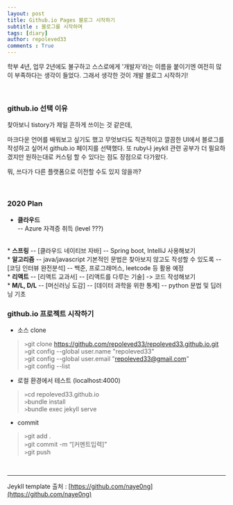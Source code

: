 ```yaml
---
layout: post
title: Github.io Pages 블로그 시작하기
subtitle : 블로그를 시작하며
tags: [diary]
author: repoleved33
comments : True
---
```


학부 4년, 업무 2년에도 불구하고 스스로에게 '개발자'라는 이름을 붙이기엔 여전히 많이 부족하다는 생각이 들었다.
그래서 생각한 것이 개발 블로그 시작하기!

<br>

### github.io 선택 이유
찾아보니 tistory가 제일 흔하게 쓰이는 것 같은데,   

마크다운 언어를 배워보고 싶기도 했고 무엇보다도 직관적이고 깔끔한 UI에서 블로그를 작성하고 싶어서 github.io 페이지를 선택했다. 또 ruby나 jeykll 관련 공부가 더 필요하겠지만 원하는대로 커스텀 할 수 있다는 점도 장점으로 다가왔다.   

뭐, 쓰다가 다른 플랫폼으로 이전할 수도 있지 않을까?

<br>

### 2020 Plan

* <b>클라우드</b>    
 -- Azure 자격증 취득 (level ???)   
<br>
* <b>스프링</b>   
 -- [클라우드 네이티브 자바]
 -- Spring boot, IntelliJ 사용해보기   
<br>
* <b>알고리즘</b>   
 -- java/javascript 기본적인 문법은 찾아보지 않고도 작성할 수 있도록   
 -- [코딩 인터뷰 완전분석]   
 -- 백준, 프로그래머스, leetcode 등 활용 예정   
<br>
* <b>리액트</b>   
 -- [리액트 교과서]   
 -- [리액트를 다루는 기술] -> 코드 작성해보기   
<br>
* <b>M/L, D/L</b>   
 -- [머신러닝 도감]   
 -- [데이터 과학을 위한 통계]   
 -- python 문법 및 딥러닝 기초   

<br>

### github.io 프로젝트 시작하기
* 소스 clone
> `>`git clone https://github.com/repoleved33/repoleved33.github.io.git   
> `>`git config --global user.name "repoleved33"   
> `>`git config --global user.email "repoleved33@gmail.com"   
> `>`git config --list   

* 로컬 환경에서 테스트 (localhost:4000)
> `>`cd repoleved33.github.io   
> `>`bundle install   
> `>`bundle exec jekyll serve   

* commit
> `>`git add .   
> `>`git commit -m “[커멘트입력]”   
> `>`git push   

<br>

* * *
Jeykll template 출처 : [https://github.com/naye0ng](https://github.com/naye0ng)
